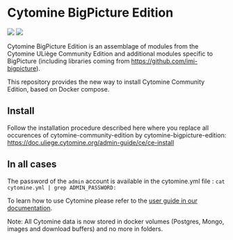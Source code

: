 # Cytomine BigPicture Edition

[![](https://img.shields.io/github/v/release/Cytomine-ULiege/Cytomine-community-edition)](https://github.com/Cytomine-ULiege/Cytomine-community-edition)
[![](https://img.shields.io/docker/pulls/cytomine/installer)](https://hub.docker.com/r/cytomine/installer/)

Cytomine BigPicture Edition is an assemblage of modules from the Cytomine ULiège Community Edition and additional modules specific to BigPicture (including libraries coming from https://github.com/imi-bigpicture). 

This repository provides the new way to install Cytomine Community Edition, based on Docker compose.

## Install

Follow the installation procedure described here where you replace all occurences of cytomine-community-edition by cytomine-bigpicture-edition:
https://doc.uliege.cytomine.org/admin-guide/ce/ce-install

## In all cases

The password of the `admin` account is available in the cytomine.yml file : `cat cytomine.yml | grep ADMIN_PASSWORD:`

To learn how to use Cytomine please refer to the [user guide in our documentation](https://doc.uliege.cytomine.org/user-guide/).

Note: All Cytomine data is now stored in docker volumes (Postgres, Mongo, images and download buffers) and no more in folders.
